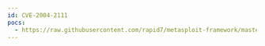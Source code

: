 ```yaml
---
id: CVE-2004-2111
pocs:
  - https://raw.githubusercontent.com/rapid7/metasploit-framework/master/modules/exploits/windows/ftp/servu_chmod.rb
---
```

